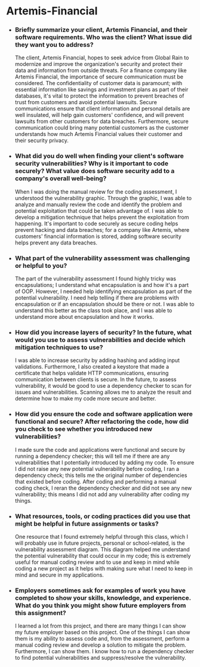 # Artemis-Financial

- ### Briefly summarize your client, Artemis Financial, and their software requirements. Who was the client? What issue did they want you to address?
  	The client, Artemis Financial, hopes to seek advice from Global Rain to modernize and improve the organization's security and protect their data and information from outside threats. For a finance company like Artemis Financial, the importance of secure communication must be considered. The confidentiality of customer data is paramount; with essential information like savings and investment plans as part of their databases, it's vital to protect the information to prevent breaches of trust from customers and avoid potential lawsuits. Secure communications ensure that client information and personal details are well insulated, will help gain customers' confidence, and will prevent lawsuits from other customers for data breaches. Furthermore, secure communication could bring many potential customers as the customer understands how much Artemis Financial values their customer and their security privacy.
  
- ### What did you do well when finding your client's software security vulnerabilities? Why is it important to code securely? What value does software security add to a company's overall well-being?
  When I was doing the manual review for the coding assessment, I understood the vulnerability graphic. Through the graphic, I was able to analyze and manually review the code and identify the problem and potential exploitation that could be taken advantage of. I was able to develop a mitigation technique that helps prevent the exploitation from happening. It's important to code securely as secure coding helps prevent hacking and data breaches; for a company like Artemis, where customers' financial information is stored, adding software security helps prevent any data breaches.  

- ### What part of the vulnerability assessment was challenging or helpful to you?
  The part of the vulnerability assessment I found highly tricky was encapsulations; I understand what encapsulation is and how it's a part of OOP. However, I needed help identifying encapsulation as part of the potential vulnerability. I need help telling if there are problems with encapsulation or if an encapsulation should be there or not. I was able to understand this better as the class took place, and I was able to understand more about encapsulation and how it works.

- ### How did you increase layers of security? In the future, what would you use to assess vulnerabilities and decide which mitigation techniques to use?
  I was able to increase security by adding hashing and adding input validations. Furthermore, I also created a keystore that made a certificate that helps validate HTTP communications, ensuring communication between clients is secure. In the future, to assess vulnerability, it would be good to use a dependency checker to scan for issues and vulnerabilities. Scanning allows me to analyze the result and determine how to make my code more secure and better. 

- ### How did you ensure the code and software application were functional and secure? After refactoring the code, how did you check to see whether you introduced new vulnerabilities?
  I made sure the code and applications were functional and secure by running a dependency checker; this will tell me if there are any vulnerabilities that I potentially introduced by adding my code. To ensure I did not raise any new potential vulnerability before coding, I ran a dependency check; this tells me the original number of dependencies that existed before coding. After coding and performing a manual coding check, I reran the dependency checker and did not see any new vulnerability; this means I did not add any vulnerability after coding my things. 
  
- ### What resources, tools, or coding practices did you use that might be helpful in future assignments or tasks?
  One resource that I found extremely helpful through this class, which I will probably use in future projects, personal or school-related, is the vulnerability assessment diagram. This diagram helped me understand the potential vulnerability that could occur in my code; this is extremely useful for manual coding review and to use and keep in mind while coding a new project as it helps with making sure what I need to keep in mind and secure in my applications.
  
- ### Employers sometimes ask for examples of work you have completed to show your skills, knowledge, and experience. What do you think you might show future employers from this assignment?
    I learned a lot from this project, and there are many things I can show my future employer based on this project. One of the things I can show them is my ability to assess code and, from the assessment, perform a manual coding review and develop a solution to mitigate the problem. Furthermore, I can show them. I know how to run a dependency checker to find potential vulnerabilities and suppress/resolve the vulnerability. 



  
